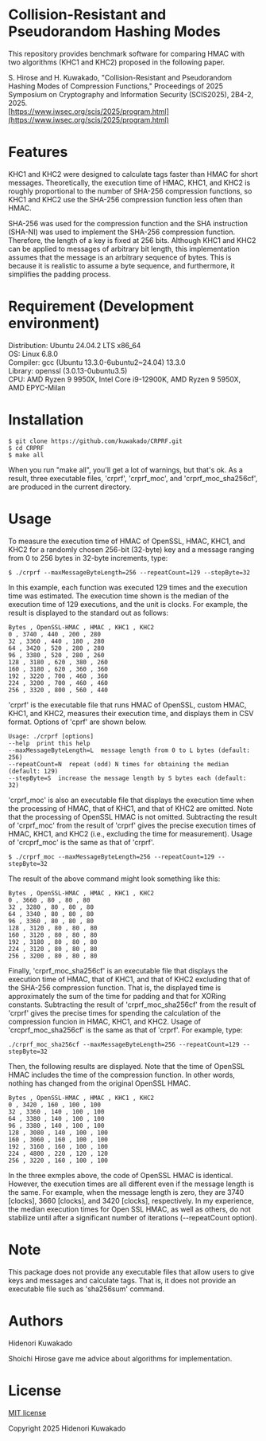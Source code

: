 # Collision-Resistant and Pseudorandom Hashing Modes

This repository provides benchmark software for comparing HMAC with two algorithms (KHC1 and KHC2) proposed in the following paper.

S. Hirose and H. Kuwakado,
"Collision-Resistant and Pseudorandom Hashing Modes of Compression Functions,"
Proceedings of 2025 Symposium on Cryptography and Information Security (SCIS2025),
2B4-2, 2025.  
[https://www.iwsec.org/scis/2025/program.html](https://www.iwsec.org/scis/2025/program.html)

# Features

KHC1 and KHC2 were designed to calculate tags faster than HMAC for short messages.
Theoretically, the execution time of HMAC, KHC1, and KHC2 is roughly proportional to the number of SHA-256 compression functions, so KHC1 and KHC2 use the SHA-256 compression function less often than HMAC.

SHA-256 was used for the compression function and the SHA instruction (SHA-NI) was used to implement the SHA-256 compression function. Therefore, the length of a key is fixed at 256 bits. Although KHC1 and KHC2 can be applied to messages of arbitrary bit length, this implementation assumes that the message is an arbitrary sequence of bytes. This is because it is realistic to assume a byte sequence, and furthermore, it simplifies the padding process.


# Requirement (Development environment)

Distribution: Ubuntu 24.04.2 LTS x86_64  
OS: Linux 6.8.0  
Compiler: gcc (Ubuntu 13.3.0-6ubuntu2~24.04) 13.3.0  
Library: openssl (3.0.13-0ubuntu3.5)  
CPU: AMD Ryzen 9 9950X, Intel Core i9-12900K, AMD Ryzen 9 5950X, AMD EPYC-Milan


# Installation

```shell-session
$ git clone https://github.com/kuwakado/CRPRF.git
$ cd CRPRF
$ make all 
```
When you run "make all", you'll get a lot of warnings, but that's ok.
As a result, three executable files, 'crprf', 'crprf_moc', and 'crprf_moc_sha256cf', are produced in the current directory.

# Usage

To measure the execution time of HMAC of OpenSSL, HMAC, KHC1, and KHC2 for a randomly chosen 256-bit (32-byte) key and a message ranging from 0 to 256 bytes in 32-byte increments, type:

```shell-session
$ ./crprf --maxMessageByteLength=256 --repeatCount=129 --stepByte=32
```

In this example, each function was executed 129 times and the execution time was estimated.
The execution time shown is the median of the execution time of 129 executions, and the unit is clocks.
For example, the result is displayed to the standard out as follows:

```batch
Bytes , OpenSSL-HMAC , HMAC , KHC1 , KHC2
0 , 3740 , 440 , 200 , 280
32 , 3360 , 440 , 180 , 280
64 , 3420 , 520 , 280 , 280
96 , 3380 , 520 , 280 , 260
128 , 3180 , 620 , 380 , 260
160 , 3180 , 620 , 360 , 360
192 , 3220 , 700 , 460 , 360
224 , 3200 , 700 , 460 , 460
256 , 3320 , 800 , 560 , 440
```

'crprf' is the executable file that runs HMAC of OpenSSL, custom HMAC, KHC1, and KHC2, measures their execution time, and displays them in CSV format. Options of 'cprf' are shown below.

```batch
Usage: ./crprf [options]
--help  print this help
--maxMessageByteLength=L  message length from 0 to L bytes (default: 256)
--repeatCount=N  repeat (odd) N times for obtaining the median  (default: 129)
--stepByte=S  increase the message length by S bytes each (default: 32)
```

'crprf_moc' is also an executable file that displays the execution time when the processing of HMAC, that of KHC1, and that of KHC2 are omitted. 
Note that the processing of OpenSSL HMAC is not omitted.
Subtracting the result of 'crprf_moc' from the result of 'crprf' gives the precise execution times of HMAC, KHC1, and KHC2 (i.e., excluding the time for measurement).
Usage of 'crcprf_moc' is the same as that of 'crprf'.

```shell-session
$ ./crprf_moc --maxMessageByteLength=256 --repeatCount=129 --stepByte=32
```
The result of the above command might look something like this:

```batch
Bytes , OpenSSL-HMAC , HMAC , KHC1 , KHC2
0 , 3660 , 80 , 80 , 80
32 , 3280 , 80 , 80 , 80
64 , 3340 , 80 , 80 , 80
96 , 3360 , 80 , 80 , 80
128 , 3120 , 80 , 80 , 80
160 , 3120 , 80 , 80 , 80
192 , 3180 , 80 , 80 , 80
224 , 3120 , 80 , 80 , 80
256 , 3200 , 80 , 80 , 80
```

Finally, 'crprf_moc_sha256cf' is an executable file that displays the execution time of HMAC, that of KHC1, and that of KHC2 excluding that of the SHA-256 compression function.
That is, the displayed time is approximately the sum of the time for padding and that for XORing constants.
Subtracting the result of 'crprf_moc_sha256cf' from the result of 'crprf' gives the precise times for spending the calculation of the compression funcion in HMAC, KHC1, and KHC2.
Usage of 'crcprf_moc_sha256cf' is the same as that of 'crprf'.
For example, type:

```shell-session
./crprf_moc_sha256cf --maxMessageByteLength=256 --repeatCount=129 --stepByte=32
```

Then, the following results are displayed.
Note that the time of OpenSSL HMAC includes the time of the compression function.
In other words, nothing has changed from the original OpenSSL HMAC.

```batch
Bytes , OpenSSL-HMAC , HMAC , KHC1 , KHC2
0 , 3420 , 160 , 100 , 100
32 , 3360 , 140 , 100 , 100
64 , 3380 , 140 , 100 , 100
96 , 3380 , 140 , 100 , 100
128 , 3080 , 140 , 100 , 100
160 , 3060 , 160 , 100 , 100
192 , 3160 , 160 , 100 , 100
224 , 4800 , 220 , 120 , 120
256 , 3220 , 160 , 100 , 100
```

In the three exmples above, the code of OpenSSL HMAC is identical.
However, the execution times are all different even if the message length is the same.
For example, when the message length is zero, they are 3740  [clocks], 3660 [clocks], and 3420 [clocks], respectively.
In my experience, the median execution times for Open SSL HMAC, as well as others, do not stabilize until after a significant number of iterations (--repeatCount option).


# Note

This package does not provide any executable files that allow users to give keys and messages and calculate tags.
That is, it does not provide an executable file such as 'sha256sum' command.


# Authors

Hidenori Kuwakado

Shoichi Hirose gave me advice about algorithms for implementation.


# License

[MIT license](https://opensource.org/license/mit)

Copyright 2025  Hidenori Kuwakado



